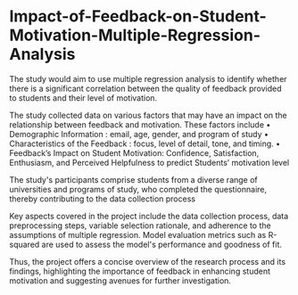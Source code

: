 # Impact-of-Feedback-on-Student-Motivation-Multiple-Regression-Analysis
The study would aim to use multiple regression analysis to identify whether there is a significant correlation between the quality of feedback provided to students and their level of motivation.

The study collected data on various factors that may have an impact on the relationship between feedback and motivation. These factors include • Demographic Information : email, age, gender, and program of study • Characteristics of the Feedback : focus, level of detail, tone, and timing. • Feedback’s Impact on Student Motivation: Confidence, Satisfaction, Enthusiasm, and Perceived Helpfulness to predict Students’ motivation level

The study's participants comprise students from a diverse range of universities and programs of study, who completed the questionnaire, thereby contributing to the data collection process

Key aspects covered in the project include the data collection process, data preprocessing steps, variable selection rationale, and adherence to the assumptions of multiple regression. Model evaluation metrics such as R-squared are used to assess the model's performance and goodness of fit.

Thus, the project offers a concise overview of the research process and its findings, highlighting the importance of feedback in enhancing student motivation and suggesting avenues for further investigation.
